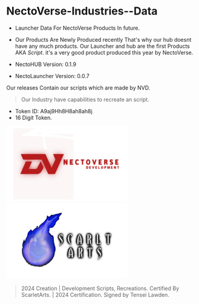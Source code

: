 # NectoVerse-Industries--Data

- Launcher Data For NectoVerse Products In future.

- Our Products Are Newly Produced recently That's why our hub doesnt have any much products. Our Launcher and hub are the first Products AKA *Script*. it's a very good product produced this year by NectoVerse.

- NectoHUB Version: 0.1.9
- NectoLauncher Version: 0.0.7


Our releases Contain our scripts which are made by NVD.

> Our Industry have capabilities to recreate an script.
>
- Token ID: A9aj9Hh8H8ah8ah8j
- 16 Digit Token.

<img src="Images/NectoVerse.png" width="320" height="200"><img src="Images/ScarletArts.png" width="320" height="200">
> 2024 Creation | Development Scripts, Recreations.
> Certified By ScarletArts. | 2024 Certification.
> Signed by Tensei Lawden.
